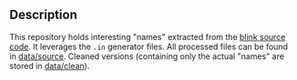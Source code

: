 ## Description

This repository holds interesting "names" extracted from the [blink source code](1). It leverages the `.in` generator files. All processed files can be found in [data/source][2]. Cleaned versions (containing only the actual "names" are stored in [data/clean][3]).

[1]: https://chromium.googlesource.com/chromium/blink
[2]: https://github.com/bayotop/chrome-names/blob/master/data/source/
[3]: https://github.com/bayotop/chrome-names/blob/master/data/clean/
